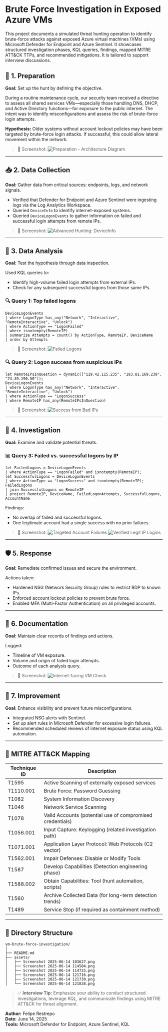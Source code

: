 # Brute Force Investigation in Exposed Azure VMs

This project documents a simulated threat hunting operation to identify brute-force attacks against exposed Azure virtual machines (VMs) using Microsoft Defender for Endpoint and Azure Sentinel. It showcases structured investigation phases, KQL queries, findings, mapped MITRE ATT&CK TTPs, and recommended mitigations. It is tailored to support interview discussions.

## 🧭 1. Preparation
**Goal:** Set up the hunt by defining the objective.

During a routine maintenance cycle, our security team received a directive to assess all shared services VMs—especially those handling DNS, DHCP, and Active Directory functions—for exposure to the public internet. The intent was to identify misconfigurations and assess the risk of brute-force login attempts.

**Hypothesis:**
Older systems without account lockout policies may have been targeted by brute-force login attacks. If successful, this could allow lateral movement within the network.

> 📸 Screenshot:
> ![Preparation - Architecture Diagram](../assets/Screenshot%202025-06-14%20103627.png)

---

## 📥 2. Data Collection
**Goal:** Gather data from critical sources: endpoints, logs, and network signals.

- Verified that Defender for Endpoint and Azure Sentinel were ingesting logs via the Log Analytics Workspace.
- Queried `DeviceInfo` to identify internet-exposed systems.
- Queried `DeviceLogonEvents` to gather information on failed and successful login attempts from remote IPs.

> 📸 Screenshot:
> ![Advanced Hunting: DeviceInfo](../assets/Screenshot%202025-06-14%20114504.png)

---

## 🧪 3. Data Analysis
**Goal:** Test the hypothesis through data inspection.

Used KQL queries to:
- Identify high-volume failed login attempts from external IPs.
- Check for any subsequent successful logons from those same IPs.

### 🔍 Query 1: Top failed logons
```kusto
DeviceLogonEvents
| where LogonType has_any("Network", "Interactive", "RemoteInteractive", "Unlock")
| where ActionType == "LogonFailed"
| where isnotempty(RemoteIP)
| summarize Attempts = count() by ActionType, RemoteIP, DeviceName
| order by Attempts
```
> 📸 Screenshot:
> ![Failed Logons](../assets/Screenshot%202025-06-14%20114725.png)

### 🔍 Query 2: Logon success from suspicious IPs
```kusto
let RemoteIPsInQuestion = dynamic(["119.42.115.235", "183.81.169.238", "74.39.190.50"]);
DeviceLogonEvents
| where LogonType has_any("Network", "Interactive", "RemoteInteractive", "Unlock")
| where ActionType == "LogonSuccess"
| where RemoteIP has_any(RemoteIPsInQuestion)
```
> 📸 Screenshot:
> ![Success from Bad IPs](../assets/Screenshot%202025-06-14%20121716.png)

---

## 🔎 4. Investigation
**Goal:** Examine and validate potential threats.

### 📊 Query 3: Failed vs. successful logons by IP
```kusto
let FailedLogons = DeviceLogonEvents
| where ActionType == "LogonFailed" and isnotempty(RemoteIP);
let SuccessfulLogons = DeviceLogonEvents
| where ActionType == "LogonSuccess" and isnotempty(RemoteIP);
FailedLogons
| join SuccessfulLogons on RemoteIP
| project RemoteIP, DeviceName, FailedLogonAttempts, SuccessfulLogons, AccountName
```

Findings:
- No overlap of failed and successful logons.
- One legitimate account had a single success with no prior failures.

> 📸 Screenshot:
> ![Targeted Account Failures](../assets/Screenshot%202025-06-14%20121730.png)
> ![Verified Legit IP Logins](../assets/Screenshot%202025-06-14%20121838.png)

---

## 🛡️ 5. Response
**Goal:** Remediate confirmed issues and secure the environment.

Actions taken:
- Hardened NSG (Network Security Group) rules to restrict RDP to known IPs.
- Enforced account lockout policies to prevent brute force.
- Enabled MFA (Multi-Factor Authentication) on all privileged accounts.

---

## 📝 6. Documentation
**Goal:** Maintain clear records of findings and actions.

Logged:
- Timeline of VM exposure.
- Volume and origin of failed login attempts.
- Outcome of each analysis query.

> 📸 Screenshot:
> ![Internet-facing VM Check](../assets/Screenshot%202025-06-14%20121838.png)

---

## 🔄 7. Improvement
**Goal:** Enhance visibility and prevent future misconfigurations.

- Integrated NSG alerts with Sentinel.
- Set up alert rules in Microsoft Defender for excessive login failures.
- Recommended scheduled reviews of internet exposure status using KQL automation.

---

## 🎯 MITRE ATT&CK Mapping
| Technique ID     | Description                                              |
|------------------|----------------------------------------------------------|
| T1595            | Active Scanning of externally exposed services          |
| T1110.001        | Brute Force: Password Guessing                          |
| T1082            | System Information Discovery                            |
| T1046            | Network Service Scanning                                |
| T1078            | Valid Accounts (potential use of compromised credentials)|
| T1056.001        | Input Capture: Keylogging (related investigation path)  |
| T1071.001        | Application Layer Protocol: Web Protocols (C2 vector)   |
| T1562.001        | Impair Defenses: Disable or Modify Tools                |
| T1587            | Develop Capabilities (Detection engineering phase)      |
| T1588.002        | Obtain Capabilities: Tool (hunt automation, scripts)    |
| T1560            | Archive Collected Data (for long-term detection trends) |
| T1489            | Service Stop (if required as containment method)        |

---

## 📂 Directory Structure
```
vm-brute-force-investigation/
│
├── README.md
├── assets/
│   ├── Screenshot 2025-06-14 103627.png
│   ├── Screenshot 2025-06-14 114504.png
│   ├── Screenshot 2025-06-14 114725.png
│   ├── Screenshot 2025-06-14 121716.png
│   ├── Screenshot 2025-06-14 121730.png
│   └── Screenshot 2025-06-14 121838.png
```

> ✅ **Interview Tip:** Emphasize your ability to conduct structured investigations, leverage KQL, and communicate findings using MITRE ATT&CK for threat alignment.

**Author:** Felipe Restrepo  
**Date:** June 14, 2025  
**Tools:** Microsoft Defender for Endpoint, Azure Sentinel, KQL
